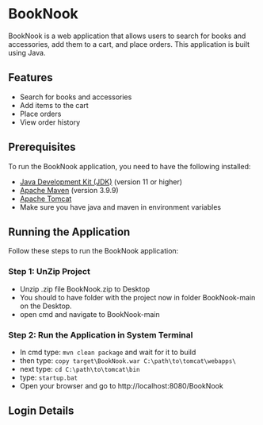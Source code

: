 # BookNook

BookNook is a web application that allows users to search for books and accessories, add them to a cart, and place orders. This application is built using Java.

## Features

- Search for books and accessories
- Add items to the cart
- Place orders
- View order history

## Prerequisites

To run the BookNook application, you need to have the following installed:

- [Java Development Kit (JDK)](https://www.oracle.com/java/technologies/javase-jdk11-downloads.html) (version 11 or higher)
- [Apache Maven](https://maven.apache.org/download.cgi) (version 3.9.9)
- [Apache Tomcat](https://tomcat.apache.org/download-90.cgi) 
- Make sure you have java and maven in environment variables

## Running the Application

Follow these steps to run the BookNook application:

### Step 1: UnZip Project

- Unzip .zip file BookNook.zip to Desktop
- You should to have folder with the project now in folder BookNook-main on the Desktop.
- open cmd and navigate to BookNook-main

### Step 2: Run the Application in System Terminal

- In cmd type: ```mvn clean package``` and wait for it to build
- then type: ```copy target\BookNook.war C:\path\to\tomcat\webapps\```
- next type: ```cd C:\path\to\tomcat\bin```
- type: ```startup.bat```
- Open your browser and go to http://localhost:8080/BookNook

## Login Details
